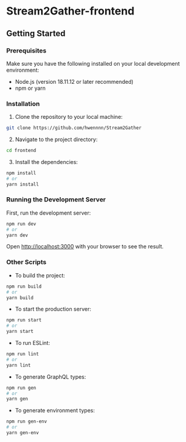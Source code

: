 # Stream2Gather-frontend

## Getting Started

### Prerequisites

Make sure you have the following installed on your local development environment:

- Node.js (version 18.11.12 or later recommended)
- npm or yarn

### Installation

1. Clone the repository to your local machine:

```bash
git clone https://github.com/hwennnn/Stream2Gather
```

2. Navigate to the project directory:

```bash
cd frontend
```

3. Install the dependencies:

```bash
npm install
# or
yarn install
```

### Running the Development Server

First, run the development server:

```bash
npm run dev
# or
yarn dev
```

Open [http://localhost:3000](http://localhost:3000) with your browser to see the result.

### Other Scripts

- To build the project:

```bash
npm run build
# or
yarn build
```

- To start the production server:

```bash
npm run start
# or
yarn start
```

- To run ESLint:

```bash
npm run lint
# or
yarn lint
```

- To generate GraphQL types:

```bash
npm run gen
# or
yarn gen
```

- To generate environment types:

```bash
npm run gen-env
# or
yarn gen-env
```
